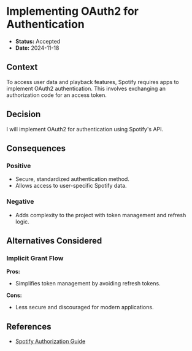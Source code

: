 # Implementing OAuth2 for Authentication
- **Status:** Accepted
- **Date:** 2024-11-18

## Context
To access user data and playback features, Spotify requires apps to implement OAuth2 authentication. This involves exchanging an authorization code for an access token.

## Decision
I will implement OAuth2 for authentication using Spotify's API.

## Consequences
### Positive
- Secure, standardized authentication method.
- Allows access to user-specific Spotify data.

### Negative
- Adds complexity to the project with token management and refresh logic.

## Alternatives Considered
### Implicit Grant Flow
**Pros:**
- Simplifies token management by avoiding refresh tokens.

**Cons:**
- Less secure and discouraged for modern applications.

## References
- [Spotify Authorization Guide](https://developer.spotify.com/documentation/general/guides/authorization/)
